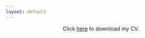 ```yaml
---
layout: default
---
```


<center>
Click <a href="/assets/img/CV_Krause_20230913.pdf">here</a> to download my CV.
</center>